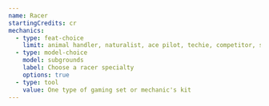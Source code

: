 ```yaml
---
name: Racer
startingCredits: cr
mechanics:
  - type: feat-choice
    limit: animal handler, naturalist, ace pilot, techie, competitor, specialist, linguist, observant
  - type: model-choice
    model: subgrounds
    label: Choose a racer specialty
    options: true
  - type: tool
    value: One type of gaming set or mechanic's kit
---
```


